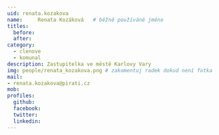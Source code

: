 ```yaml
---
uid: renata.kozakova
name:     Renata Kozáková  	# běžně používáné jméno
titles:
  before:
  after:
category:
  - clenove
  - komunal
description: Zastupitelka ve městě Karlovy Vary
img: people/renata_kozakova.png # zakomentuj radek dokud není fotka
mail:
- renata.kozakova@pirati.cz
mob:
profiles:
  github:
  facebook:
  twitter:
  linkedin:
---
```



